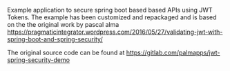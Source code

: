 Example application to secure spring boot based based APIs using JWT Tokens. The example has been customized and repackaged and is  based on the the original work by pascal alma
https://pragmaticintegrator.wordpress.com/2016/05/27/validating-jwt-with-spring-boot-and-spring-security/

The original source code can be found at
https://gitlab.com/palmapps/jwt-spring-security-demo


